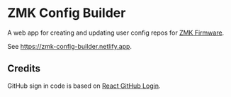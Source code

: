 # ZMK Config Builder

A web app for creating and updating user config repos for [ZMK Firmware](https://zmkfirmware.dev/).

See https://zmk-config-builder.netlify.app.

## Credits

GitHub sign in code is based on [React GitHub Login](https://github.com/checkr/react-github-login).
